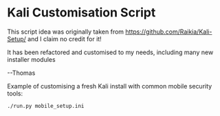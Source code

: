 # Kali Customisation Script

This script idea was originally taken from https://github.com/Raikia/Kali-Setup/ and I claim no credit for it!

It has been refactored and customised to my needs, including many new installer modules

--Thomas

Example of customising a fresh Kali install with common mobile security tools:

`./run.py mobile_setup.ini`
